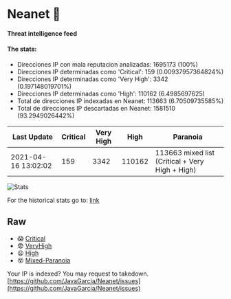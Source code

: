 # Neanet :hocho:
#### Threat intelligence feed
#### The stats:

- Direcciones IP con mala reputacion analizadas: 1695173 (100%)
- Direcciones IP determinadas como 'Critical':  159 (0.00937957364824%)
- Direcciones IP determinadas como 'Very High':  3342 (0.197148019701%)
- Direcciones IP determinadas como 'High':  110162 (6.4985697625)
- Total de direcciones IP indexadas en Neanet:  113663 (6.70509735585%)
- Total de direcciones IP descartadas en Neanet:  1581510 (93.2949026442%)

| Last Update | Critical | Very High | High | Paranoia |
| --- | --- | --- | --- | --- |
| 2021-04-16 13:02:02 | 159 | 3342 | 110162 | 113663 mixed list (Critical + Very High + High)|

![Stats](https://docs.google.com/spreadsheets/d/e/2PACX-1vSnaNMIXVabIpDJjufMlzH7poXnshF3mgd8Is1g9ytUEzVsP5my4Trn8f-xkoLLQ38xpL3HtmUexLo6/pubchart?oid=501124687&format=image)

For the historical stats go to: [link](/stats.csv)
## Raw
- :scream: [Critical](https://raw.githubusercontent.com/JavaGarcia/Neanet/master/blacklists/neanet_critical.txt)
- :fearful: [VeryHigh](https://raw.githubusercontent.com/JavaGarcia/Neanet/master/blacklists/neanet_veryHigh.txtt)
- :frowning: [High](https://raw.githubusercontent.com/JavaGarcia/Neanet/master/blacklists/neanet_high.txt)
- :dizzy_face: [Mixed-Paranoia](https://raw.githubusercontent.com/JavaGarcia/Neanet/master/blacklists/neanet_all.txt)


Your IP is indexed? You may request to takedown. [https://github.com/JavaGarcia/Neanet/issues](https://github.com/JavaGarcia/Neanet/issues)


































































































































































































































































































































































































































































































































































































































































































































































































































































































































































































































































































































































































































































































































































































































































































































































































































































































































































































































































































































































































































































































































































































































































































































































































































































































































































































































































































































































































































































































































































































































































































































































































































































































































































































































































































































































































































































































































































































































































































































































































































































































































































































































































































































































































































































































































































































































































































































































































































































































































































































































































































































































































































































































































































































































































































































































































































































































































































































































































